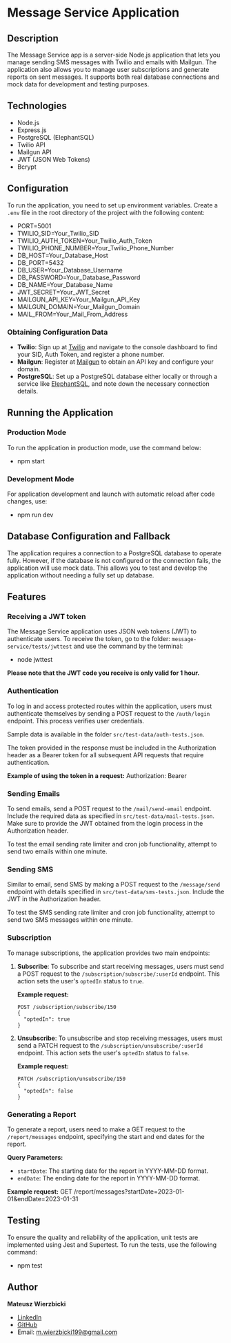 # Message Service Application

## Description

The Message Service app is a server-side Node.js application that lets you manage sending SMS messages with Twilio and emails with Mailgun. The application also allows you to manage user subscriptions and generate reports on sent messages. It supports both real database connections and mock data for development and testing purposes.

## Technologies

- Node.js
- Express.js
- PostgreSQL (ElephantSQL)
- Twilio API
- Mailgun API
- JWT (JSON Web Tokens)
- Bcrypt

## Configuration

To run the application, you need to set up environment variables. Create a `.env` file in the root directory of the project with the following content:

- PORT=5001
- TWILIO_SID=Your_Twilio_SID
- TWILIO_AUTH_TOKEN=Your_Twilio_Auth_Token
- TWILIO_PHONE_NUMBER=Your_Twilio_Phone_Number
- DB_HOST=Your_Database_Host
- DB_PORT=5432
- DB_USER=Your_Database_Username
- DB_PASSWORD=Your_Database_Password
- DB_NAME=Your_Database_Name
- JWT_SECRET=Your_JWT_Secret
- MAILGUN_API_KEY=Your_Mailgun_API_Key
- MAILGUN_DOMAIN=Your_Mailgun_Domain
- MAIL_FROM=Your_Mail_From_Address

### Obtaining Configuration Data

- **Twilio**: Sign up at [Twilio](https://www.twilio.com/) and navigate to the console dashboard to find your SID, Auth Token, and register a phone number.
- **Mailgun**: Register at [Mailgun](https://www.mailgun.com/) to obtain an API key and configure your domain.
- **PostgreSQL**: Set up a PostgreSQL database either locally or through a service like [ElephantSQL](https://www.elephantsql.com/), and note down the necessary connection details.

## Running the Application

### Production Mode

To run the application in production mode, use the command below:

- npm start

### Development Mode

For application development and launch with automatic reload after code changes, use:

- npm run dev

## Database Configuration and Fallback

The application requires a connection to a PostgreSQL database to operate fully. However, if the database is not configured or the connection fails, the application will use mock data. This allows you to test and develop the application without needing a fully set up database.

## Features

### Receiving a JWT token

The Message Service application uses JSON web tokens (JWT) to authenticate users. To receive the token, go to the folder: `message-service/tests/jwttest` and use the command by the terminal:

- node jwttest

**Please note that the JWT code you receive is only valid for 1 hour.**

### Authentication

To log in and access protected routes within the application, users must authenticate themselves by sending a POST request to the `/auth/login` endpoint. This process verifies user credentials.

Sample data is available in the folder `src/test-data/auth-tests.json`.

The token provided in the response must be included in the Authorization header as a Bearer token for all subsequent API requests that require authentication.

**Example of using the token in a request:**
Authorization: Bearer <Your Token Here>

### Sending Emails

To send emails, send a POST request to the `/mail/send-email` endpoint. Include the required data as specified in `src/test-data/mail-tests.json`. Make sure to provide the JWT obtained from the login process in the Authorization header.

To test the email sending rate limiter and cron job functionality, attempt to send two emails within one minute.

### Sending SMS

Similar to email, send SMS by making a POST request to the `/message/send` endpoint with details specified in `src/test-data/sms-tests.json`. Include the JWT in the Authorization header.

To test the SMS sending rate limiter and cron job functionality, attempt to send two SMS messages within one minute.

### Subscription

To manage subscriptions, the application provides two main endpoints:

1. **Subscribe**: To subscribe and start receiving messages, users must send a POST request to the `/subscription/subscribe/:userId` endpoint. This action sets the user's `optedIn` status to `true`.

   **Example request:**

   ```http
   POST /subscription/subscribe/150
   {
     "optedIn": true
   }
   ```

2. **Unsubscribe**: To unsubscribe and stop receiving messages, users must send a PATCH request to the `/subscription/unsubscribe/:userId` endpoint. This action sets the user's `optedIn` status to `false`.

   **Example request:**

   ```http
   PATCH /subscription/unsubscribe/150
   {
     "optedIn": false
   }
   ```

### Generating a Report

To generate a report, users need to make a GET request to the `/report/messages` endpoint, specifying the start and end dates for the report.

**Query Parameters:**

- `startDate`: The starting date for the report in YYYY-MM-DD format.
- `endDate`: The ending date for the report in YYYY-MM-DD format.

**Example request:**
GET /report/messages?startDate=2023-01-01&endDate=2023-01-31

## Testing

To ensure the quality and reliability of the application, unit tests are implemented using Jest and Supertest. To run the tests, use the following command:

- npm test

## Author

**Mateusz Wierzbicki**

- [LinkedIn](https://www.linkedin.com/in/mateusz-wierzbicki99/)
- [GitHub](https://github.com/MatWierzbicki)
- Email: m.wierzbicki199@gmail.com

